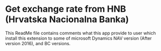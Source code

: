 # Get exchange rate from HNB (Hrvatska Nacionalna Banka)

This ReadMe file contains comments what this app provide to user which install this extension to some of microsoft Dynamics NAV version (After version 2016), and BC versions.

